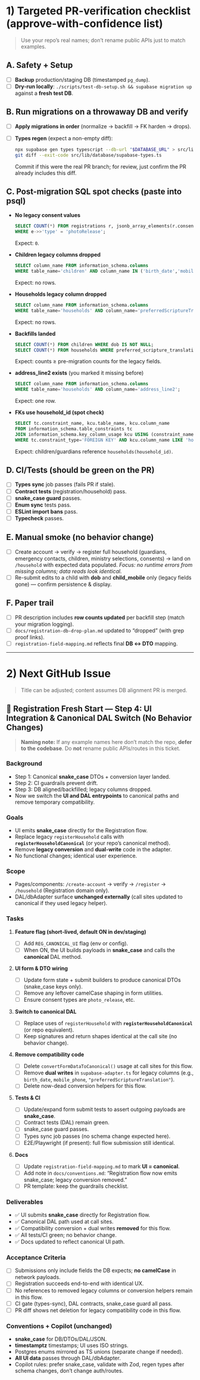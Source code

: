 # 1) Targeted PR-verification checklist (approve-with-confidence list)

> Use your repo’s real names; don’t rename public APIs just to match examples.

## A. Safety + Setup

- [ ] **Backup** production/staging DB (timestamped `pg_dump`).
- [ ] **Dry-run locally**: `./scripts/test-db-setup.sh && supabase migration up` against a **fresh test DB**.

## B. Run migrations on a throwaway DB and verify

- [ ] **Apply migrations in order** (normalize → backfill → FK harden → drops).
- [ ] **Types regen** (expect a non-empty diff):

  ```bash
  npx supabase gen types typescript --db-url "$DATABASE_URL" > src/lib/database/supabase-types.ts
  git diff --exit-code src/lib/database/supabase-types.ts
  ```

  Commit if this were the real PR branch; for review, just confirm the PR already includes this diff.

## C. Post-migration SQL spot checks (paste into psql)

- **No legacy consent values**

  ```sql
  SELECT COUNT(*) FROM registrations r, jsonb_array_elements(r.consents) e
  WHERE e->>'type' = 'photoRelease';
  ```

  Expect: `0`.

- **Children legacy columns dropped**

  ```sql
  SELECT column_name FROM information_schema.columns
  WHERE table_name='children' AND column_name IN ('birth_date','mobile_phone');
  ```

  Expect: no rows.

- **Households legacy column dropped**

  ```sql
  SELECT column_name FROM information_schema.columns
  WHERE table_name='households' AND column_name='preferredScriptureTranslation';
  ```

  Expect: no rows.

- **Backfills landed**

  ```sql
  SELECT COUNT(*) FROM children WHERE dob IS NOT NULL;
  SELECT COUNT(*) FROM households WHERE preferred_scripture_translation IS NOT NULL;
  ```

  Expect: counts ≥ pre-migration counts for the legacy fields.

- **address_line2 exists** (you marked it missing before)

  ```sql
  SELECT column_name FROM information_schema.columns
  WHERE table_name='households' AND column_name='address_line2';
  ```

  Expect: one row.

- **FKs use household_id (spot check)**

  ```sql
  SELECT tc.constraint_name, kcu.table_name, kcu.column_name
  FROM information_schema.table_constraints tc
  JOIN information_schema.key_column_usage kcu USING (constraint_name)
  WHERE tc.constraint_type='FOREIGN KEY' AND kcu.column_name LIKE 'household_id%';
  ```

  Expect: children/guardians reference `households(household_id)`.

## D. CI/Tests (should be green on the PR)

- [ ] **Types sync** job passes (fails PR if stale).
- [ ] **Contract tests** (registration/household) pass.
- [ ] **snake_case guard** passes.
- [ ] **Enum sync** tests pass.
- [ ] **ESLint import bans** pass.
- [ ] **Typecheck** passes.

## E. Manual smoke (no behavior change)

- [ ] Create account → verify → register full household (guardians, emergency contacts, children, ministry selections, consents) → land on `/household` with expected data populated.
      _Focus: no runtime errors from missing columns; data reads look identical._
- [ ] Re-submit edits to a child with **dob** and **child_mobile** only (legacy fields gone) — confirm persistence & display.

## F. Paper trail

- [ ] PR description includes **row counts updated** per backfill step (match your migration logging).
- [ ] `docs/registration-db-drop-plan.md` updated to “dropped” (with grep proof links).
- [ ] `registration-field-mapping.md` reflects final **DB ↔ DTO** mapping.

---

# 2) Next GitHub Issue

> Title can be adjusted; content assumes DB alignment PR is merged.

## 🧭 Registration Fresh Start — Step 4: UI Integration & Canonical DAL Switch (No Behavior Changes)

> **Naming note:** If any example names here don’t match the repo, **defer to the codebase**. Do **not** rename public APIs/routes in this ticket.

### Background

- Step 1: Canonical **snake_case** DTOs + conversion layer landed.
- Step 2: CI guardrails prevent drift.
- Step 3: DB aligned/backfilled; legacy columns dropped.
- Now we switch the **UI and DAL entrypoints** to canonical paths and remove temporary compatibility.

### Goals

- UI emits **snake_case** directly for the Registration flow.
- Replace legacy `registerHousehold` calls with **`registerHouseholdCanonical`** (or your repo’s canonical method).
- Remove **legacy conversion** and **dual-write** code in the adapter.
- No functional changes; identical user experience.

### Scope

- Pages/components: `/create-account` → verify → `/register` → `/household` (Registration domain only).
- DAL/dbAdapter surface **unchanged externally** (call sites updated to canonical if they used legacy helper).

### Tasks

1. **Feature flag (short-lived, default ON in dev/staging)**

   - [ ] Add `REG_CANONICAL_UI` flag (env or config).
   - [ ] When ON, the UI builds payloads in **snake_case** and calls the **canonical** DAL method.

2. **UI form & DTO wiring**

   - [ ] Update form state + submit builders to produce canonical DTOs (snake_case keys only).
   - [ ] Remove any leftover camelCase shaping in form utilities.
   - [ ] Ensure consent types are `photo_release`, etc.

3. **Switch to canonical DAL**

   - [ ] Replace uses of `registerHousehold` with **`registerHouseholdCanonical`** (or repo equivalent).
   - [ ] Keep signatures and return shapes identical at the call site (no behavior change).

4. **Remove compatibility code**

   - [ ] Delete `convertFormDataToCanonical()` usage at call sites for this flow.
   - [ ] Remove **dual writes** in `supabase-adapter.ts` for legacy columns (e.g., `birth_date`, `mobile_phone`, `"preferredScriptureTranslation"`).
   - [ ] Delete now-dead conversion helpers for this flow.

5. **Tests & CI**

   - [ ] Update/expand form submit tests to assert outgoing payloads are **snake_case**.
   - [ ] Contract tests (DAL) remain green.
   - [ ] snake_case guard passes.
   - [ ] Types sync job passes (no schema change expected here).
   - [ ] E2E/Playwright (if present): full flow submission still identical.

6. **Docs**

   - [ ] Update `registration-field-mapping.md` to mark **UI = canonical**.
   - [ ] Add note in `docs/conventions.md`: “Registration flow now emits snake_case; legacy conversion removed.”
   - [ ] PR template: keep the guardrails checklist.

### Deliverables

- ✅ UI submits **snake_case** directly for Registration flow.
- ✅ Canonical DAL path used at call sites.
- ✅ Compatibility conversion + dual writes **removed** for this flow.
- ✅ All tests/CI green; no behavior change.
- ✅ Docs updated to reflect canonical UI path.

### Acceptance Criteria

- [ ] Submissions only include fields the DB expects; **no camelCase** in network payloads.
- [ ] Registration succeeds end-to-end with identical UX.
- [ ] No references to removed legacy columns or conversion helpers remain in this flow.
- [ ] CI gate (types-sync), DAL contracts, snake_case guard all pass.
- [ ] PR diff shows net deletion for legacy compatibility code in this flow.

### Conventions + Copilot (unchanged)

- **snake_case** for DB/DTOs/DAL/JSON.
- **timestamptz** timestamps; UI uses ISO strings.
- Postgres enums mirrored as TS unions (separate change if needed).
- **All UI data** passes through DAL/dbAdapter.
- Copilot rules: prefer snake_case, validate with Zod, regen types after schema changes, don’t change auth/routes.
